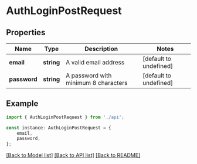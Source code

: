 # AuthLoginPostRequest


## Properties

Name | Type | Description | Notes
------------ | ------------- | ------------- | -------------
**email** | **string** | A valid email address | [default to undefined]
**password** | **string** | A password with minimum 8 characters | [default to undefined]

## Example

```typescript
import { AuthLoginPostRequest } from './api';

const instance: AuthLoginPostRequest = {
    email,
    password,
};
```

[[Back to Model list]](../README.md#documentation-for-models) [[Back to API list]](../README.md#documentation-for-api-endpoints) [[Back to README]](../README.md)
